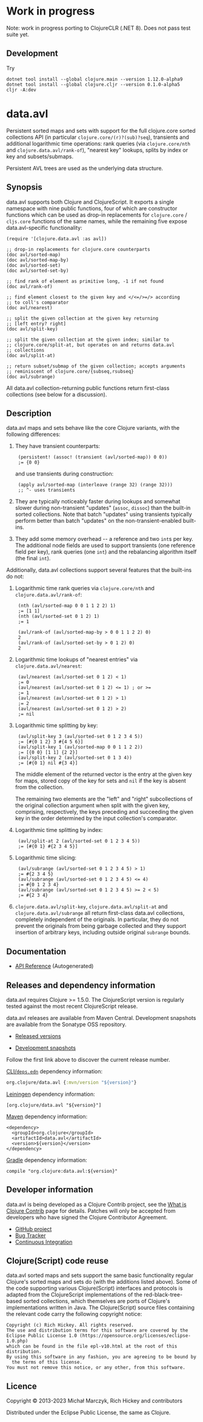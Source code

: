 # Work in progress

Note: work in progress porting to ClojureCLR (.NET 8). Does not pass test suite yet.

## Development

Try
```
dotnet tool install --global clojure.main --version 1.12.0-alpha9
dotnet tool install --global clojure.cljr --version 0.1.0-alpha5
cljr -A:dev
```

# data.avl

Persistent sorted maps and sets with support for the full clojure.core
sorted collections API (in particular `clojure.core/(r)?(sub)?seq`),
transients and additional logarithmic time operations: rank queries
(via `clojure.core/nth` and `clojure.data.avl/rank-of`), "nearest key"
lookups, splits by index or key and subsets/submaps.

Persistent AVL trees are used as the underlying data structure.

## Synopsis

data.avl supports both Clojure and ClojureScript. It exports a single
namespace with nine public functions, four of which are constructor
functions which can be used as drop-in replacements for `clojure.core`
/ `cljs.core` functions of the same names, while the remaining five
expose data.avl-specific functionality:

    (require '[clojure.data.avl :as avl])

    ;; drop-in replacements for clojure.core counterparts
    (doc avl/sorted-map)
    (doc avl/sorted-map-by)
    (doc avl/sorted-set)
    (doc avl/sorted-set-by)

    ;; find rank of element as primitive long, -1 if not found
    (doc avl/rank-of)

    ;; find element closest to the given key and </<=/>=/> according
    ;; to coll's comparator
    (doc avl/nearest)

    ;; split the given collection at the given key returning
    ;; [left entry? right]
    (doc avl/split-key)

    ;; split the given collection at the given index; similar to
    ;; clojure.core/split-at, but operates on and returns data.avl
    ;; collections
    (doc avl/split-at)

    ;; return subset/submap of the given collection; accepts arguments
    ;; reminiscent of clojure.core/{subseq,rsubseq}
    (doc avl/subrange)

All data.avl collection-returning public functions return first-class
collections (see below for a discussion).

## Description

data.avl maps and sets behave like the core Clojure variants, with the
following differences:

1. They have transient counterparts:

        (persistent! (assoc! (transient (avl/sorted-map)) 0 0))
        ;= {0 0}

   and use transients during construction:

        (apply avl/sorted-map (interleave (range 32) (range 32)))
        ;; ^- uses transients

2. They are typically noticeably faster during lookups and somewhat
   slower during non-transient "updates" (`assoc`, `dissoc`) than the
   built-in sorted collections. Note that batch "updates" using
   transients typically perform better than batch "updates" on the
   non-transient-enabled built-ins.

3. They add some memory overhead -- a reference and two `int`s per
   key. The additional node fields are used to support transients (one
   reference field per key), rank queries (one `int`) and the
   rebalancing algorithm itself (the final `int`).

Additionally, data.avl collections support several features that the
built-ins do not:

1. Logarithmic time rank queries via `clojure.core/nth` and
   `clojure.data.avl/rank-of`:

        (nth (avl/sorted-map 0 0 1 1 2 2) 1)
        ;= [1 1]
        (nth (avl/sorted-set 0 1 2) 1)
        ;= 1
        
        (avl/rank-of (avl/sorted-map-by > 0 0 1 1 2 2) 0)
        2
        (avl/rank-of (avl/sorted-set-by > 0 1 2) 0)
        2

2. Logarithmic time lookups of "nearest entries" via
   `clojure.data.avl/nearest`:

        (avl/nearest (avl/sorted-set 0 1 2) < 1)
        ;= 0
        (avl/nearest (avl/sorted-set 0 1 2) <= 1) ; or >=
        ;= 1
        (avl/nearest (avl/sorted-set 0 1 2) > 1)
        ;= 2
        (avl/nearest (avl/sorted-set 0 1 2) > 2)
        ;= nil

3. Logarithmic time splitting by key:

        (avl/split-key 3 (avl/sorted-set 0 1 2 3 4 5))
        ;= [#{0 1 2} 3 #{4 5 6}]
        (avl/split-key 1 (avl/sorted-map 0 0 1 1 2 2))
        ;= [{0 0} [1 1] {2 2}]
        (avl/split-key 2 (avl/sorted-set 0 1 3 4))
        ;= [#{0 1} nil #{3 4}]

   The middle element of the returned vector is the entry at the given
   key for maps, stored copy of the key for sets and `nil` if the key
   is absent from the collection.

   The remaining two elements are the "left" and "right"
   subcollections of the original collection argument when split with
   the given key, comprising, respectively, the keys preceding and
   succeeding the given key in the order determined by the input
   collection's comparator.
   
4. Logarithmic time splitting by index:

        (avl/split-at 2 (avl/sorted-set 0 1 2 3 4 5))
        ;= [#{0 1} #{2 3 4 5}]

5. Logarithmic time slicing:

        (avl/subrange (avl/sorted-set 0 1 2 3 4 5) > 1)
        ;= #{2 3 4 5}
        (avl/subrange (avl/sorted-set 0 1 2 3 4 5) <= 4)
        ;= #{0 1 2 3 4}
        (avl/subrange (avl/sorted-set 0 1 2 3 4 5) >= 2 < 5)
        ;= #{2 3 4}

6. `clojure.data.avl/split-key`, `clojure.data.avl/split-at` and
   `clojure.data.avl/subrange` all return first-class data.avl
   collections, completely independent of the originals. In
   particular, they do not prevent the originals from being garbage
   collected and they support insertion of arbitrary keys, including
   outside original `subrange` bounds.

## Documentation

* [API Reference](https://clojure.github.io/data.avl/) (Autogenerated)

## Releases and dependency information

data.avl requires Clojure >= 1.5.0. The ClojureScript version is
regularly tested against the most recent ClojureScript release.

data.avl releases are available from Maven Central. Development
snapshots are available from the Sonatype OSS repository.

 * [Released versions](https://search.maven.org/#search%7Cga%7C1%7Corg.clojure%2Fdata.avl)

 * [Development snapshots](https://oss.sonatype.org/index.html#nexus-search;gav~org.clojure~data.avl~~~)

Follow the first link above to discover the current release number.

[CLI/`deps.edn`](https://clojure.org/reference/deps_and_cli) dependency information:
```clojure
org.clojure/data.avl {:mvn/version "${version}"}
```

[Leiningen](https://leiningen.org/) dependency information:

    [org.clojure/data.avl "${version}"]

[Maven](https://maven.apache.org/) dependency information:

    <dependency>
      <groupId>org.clojure</groupId>
      <artifactId>data.avl</artifactId>
      <version>${version}</version>
    </dependency>

[Gradle](https://www.gradle.org/) dependency information:

    compile "org.clojure:data.avl:${version}"

## Developer information

data.avl is being developed as a Clojure Contrib project, see the
[What is Clojure Contrib](https://clojure.org/dev/contrib_libs)
page for details. Patches will only be accepted from developers who
have signed the Clojure Contributor Agreement.

* [GitHub project](https://github.com/clojure/data.avl)
* [Bug Tracker](https://clojure.atlassian.net/browse/DAVL)
* [Continuous Integration](https://github.com/clojure/data.avl/actions/workflows/test.yml)

## Clojure(Script) code reuse

data.avl sorted maps and sets support the same basic functionality
regular Clojure's sorted maps and sets do (with the additions listed
above). Some of the code supporting various Clojure(Script) interfaces
and protocols is adapted from the ClojureScript implementations of the
red-black-tree-based sorted collections, which themselves are ports of
Clojure's implementations written in Java. The Clojure(Script) source
files containing the relevant code carry the following copyright
notice:

    Copyright (c) Rich Hickey. All rights reserved.
    The use and distribution terms for this software are covered by the
    Eclipse Public License 1.0 (https://opensource.org/licenses/eclipse-1.0.php)
    which can be found in the file epl-v10.html at the root of this distribution.
    By using this software in any fashion, you are agreeing to be bound by
      the terms of this license.
    You must not remove this notice, or any other, from this software.

## Licence

Copyright © 2013-2023 Michał Marczyk, Rich Hickey and contributors

Distributed under the Eclipse Public License, the same as Clojure.
